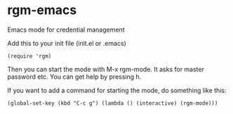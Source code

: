 rgm-emacs
=========

Emacs mode for credential management

Add this to your init file (init.el or .emacs)

    (require 'rgm)

Then you can start the mode with M-x rgm-mode. It asks for master password etc. You can get help by pressing h.

If you want to add a command for starting the mode, do something like this:

    (global-set-key (kbd "C-c g") (lambda () (interactive) (rgm-mode)))
